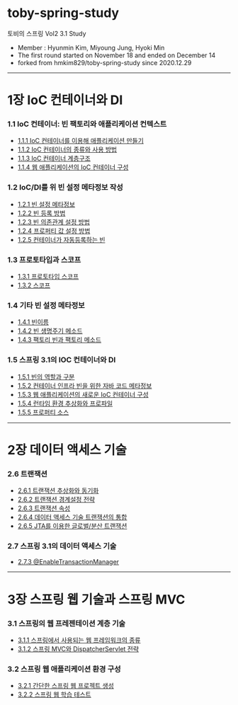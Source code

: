 # toby-spring-study
토비의 스프링 Vol2 3.1 Study
- Member : Hyunmin Kim, Miyoung Jung, Hyoki Min
- The first round started on November 18 and ended on December 14
- forked from hmkim829/toby-spring-study since 2020.12.29
---

# 1장 IoC 컨테이너와 DI
### 1.1 IoC 컨테이너: 빈 팩토리와 애플리케이션 컨텍스트
- [1.1.1 IoC 컨테이너를 이용해 애플리케이션 만들기](/wiki/chapter1/part1/1.1.1.md)
- [1.1.2 IoC 컨테이너의 종류와 사용 방법](/wiki/chapter1/part1/1.1.2.md)
- [1.1.3 IoC 컨테이너 계층구조](/wiki/chapter1/part1/1.1.3.md)
- [1.1.4 웹 애플리케이션의 IoC 컨테이너 구성](/wiki/chapter1/part1/1.1.4.md)

### 1.2 IoC/DI를 위 빈 설정 메타정보 작성
- [1.2.1 빈 설정 메타정보](/wiki/chapter1/part2/1.2.1.md)
- [1.2.2 빈 등록 방법](/wiki/chapter1/part2/1.2.2.md)
- [1.2.3 빈 의존관계 설정 방법](/wiki/chapter1/part2/1.2.3.md)
- [1.2.4 프로퍼티 값 설정 방법](/wiki/chapter1/part2/1.2.4.md)
- [1.2.5 컨테이너가 자동등록하는 빈](/wiki/chapter1/part2/1.2.5.md)

### 1.3 프로토타입과 스코프
- [1.3.1 프로토타입 스코프](/wiki/chapter1/part3/1.3.1.md)
- [1.3.2 스코프](/wiki/chapter1/part3/1.3.2.md)

### 1.4 기타 빈 설정 메타정보
- [1.4.1 빈이름](/wiki/chapter1/part4/1.4.1.md)
- [1.4.2 빈 생명주기 메소드](/wiki/chapter1/part4/1.4.2.md)
- [1.4.3 팩토리 빈과 팩토리 메소드](/wiki/chapter1/part4/1.4.3.md)

### 1.5 스프링 3.1의 IOC 컨테이너와 DI
- [1.5.1 빈의 역할과 구분](/wiki/chapter1/part5/1.5.1.md)
- [1.5.2 컨테이너 인프라 빈을 위한 자바 코드 메타정보](/wiki/chapter1/part5/1.5.2.md)
- [1.5.3 웹 애플리케이션의 새로운 IoC 컨테이너 구성](/wiki/chapter1/part5/1.5.3.md)
- [1.5.4 런타임 환경 추상화와 프로파일](/wiki/chapter1/part5/1.5.4.md)
- [1.5.5 프로퍼티 소스](/wiki/chapter1/part5/1.5.5.md)

---

# 2장 데이터 액세스 기술
### 2.6 트랜잭션
- [2.6.1 트랜잭션 추상화와 동기화](/wiki/chapter2/part6/2.6.1.md)
- [2.6.2 트랜잭션 경계설정 전략](/wiki/chapter2/part6/2.6.2.md)
- [2.6.3 트랜잭션 속성](/wiki/chapter2/part6/2.6.3.md)
- [2.6.4 데이터 액세스 기술 트랜잭션의 통합](/wiki/chapter2/part6/2.6.4.md)
- [2.6.5 JTA를 이용한 글로벌/분산 트랜잭션](/wiki/chapter2/part6/2.6.5.md)

### 2.7 스프링 3.1의 데이터 액세스 기술
- [2.7.3 @EnableTransactionManager](/wiki/chapter2/part7/2.7.3.md)

---

# 3장 스프링 웹 기술과 스프링 MVC
### 3.1 스프링의 웹 프레젠테이션 계층 기술
- [3.1.1 스프링에서 사용되는 웹 프레임워크의 종류](/wiki/chapter3/part1/3.1.1.md)
- [3.1.2 스프링 MVC와 DispatcherServlet 전략](/wiki/chapter3/part1/3.1.2.md)

### 3.2 스프링 웹 애플리케이션 환경 구성
- [3.2.1 간단한 스프링 웹 프로젝트 생성](/wiki/chapter3/part1/3.1.1.md)
- [3.2.2 스프링 웹 학습 테스트](/wiki/chapter3/part1/3.1.2.md) 
